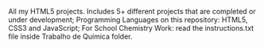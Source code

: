 All my HTML5 projects. Includes 5+ different projects that are completed or under development;
Programming Languages on this repository: HTML5, CSS3 and JavaScript;
For School Chemistry Work: read the instructions.txt file inside Trabalho de Química folder.
